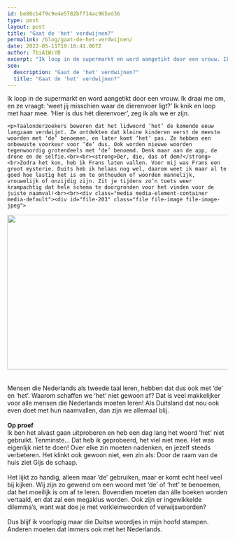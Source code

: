 ```yaml
---
id: be86cb4f9c9e4e5782bff14ac965ed36
type: post
layout: post
title: "Gaat de 'het' verdwijnen?"
permalink: /blog/gaat-de-het-verdwijnen/
date: 2022-05-11T19:16:41.067Z
author: 7biA1WiYB
excerpt: "Ik loop in de supermarkt en word aangetikt door een vrouw. Ik draai me om, en ze vraagt: ‘weet jij misschien waar de dierenvoer ligt?’ Ik knik en loop met haar mee. ‘Hier is dus hét dierenvoer’, zeg ik als we er zijn.   "
seo:
  description: "Gaat de 'het' verdwijnen?"
  title: "Gaat de 'het' verdwijnen?"
---
```

Ik loop in de supermarkt en word aangetikt door een vrouw. Ik draai me om, en ze vraagt: ‘weet jij misschien waar de dierenvoer ligt?’ Ik knik en loop met haar mee. ‘Hier is dus hét dierenvoer’, zeg ik als we er zijn.   

    <p>Taalonderzoekers beweren dat het lidwoord ‘het’ de komende eeuw langzaam verdwijnt. Ze ontdekten dat kleine kinderen eerst de meeste woorden met ‘de’ benoemen, en later komt ‘het’ pas. Ze hebben een onbewuste voorkeur voor ‘de’ dus. Ook worden nieuwe woorden tegenwoordig grotendeels met ‘de’ benoemd. Denk maar aan de app, de drone en de selfie.<br><br><strong>Der, die, das of dem?</strong><br>Zodra het kon, heb ik Frans laten vallen. Voor mij was Frans een groot mysterie. Duits heb ik helaas nog wel, daarom weet ik maar al te goed hoe lastig het is om te onthouden of woorden mannelijk, vrouwelijk of onzijdig zijn. Zit je tijdens zo’n toets weer krampachtig dat hele schema te doorgronden voor het vinden voor de juiste naamval!<br><br><div class="media media-element-container media-default"><div id="file-203" class="file file-image file-image-jpeg">

        
  
  <div class="content">
    <img height="354" width="560" class="media-element file-default" src="https://7dagen.netlify.app/sites/default/files/de%27het%272.jpeg" alt="">  </div>

  
</div>
</div><br><br>Mensen die Nederlands als tweede taal leren, hebben dat dus ook met ‘de’ en ‘het’. Waarom schaffen we ‘het’ niet gewoon af? Dat is veel makkelijker voor alle mensen die Nederlands moeten leren! Als Duitsland dat nou ook even doet met hun naamvallen, dan zijn we allemaal blij. <br><br><strong>Op proef</strong><br>Ik ben het alvast gaan uitproberen en heb een dag lang het woord 'het' niet gebruikt. Tenminste… Dat heb ik geprobeerd, het viel niet mee. Het was eigenlijk niet te doen! Over elke zin moeten nadenken, en jezelf steeds verbeteren. Het klinkt ook gewoon niet, een zin als: Door de raam van de huis ziet Gijs de schaap. <br><br>Het lijkt zo handig, alleen maar ‘de’ gebruiken, maar er komt echt heel veel bij kijken. Wij zijn zo gewend om een woord met ‘de’ of ‘het’ te benoemen, dat het moeilijk is om af te leren. Bovendien moeten dan álle boeken worden vertaald, en dat zal een megaklus worden. Ook zijn er ingewikkelde dilemma’s, want wat doe je met verkleinwoorden of verwijswoorden? <br><br>Dus blijf ik voorlopig maar die Duitse woordjes in mijn hoofd stampen. Anderen moeten dat immers ook met het Nederlands.  
